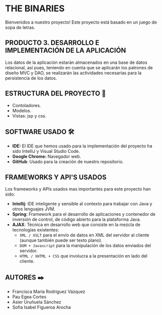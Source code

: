# THE BINARIES
Bienvenidos a nuestro proyecto! Este proyecto está basado en un juego de sopa de letras.

## PRODUCTO 3. DESARROLLO E IMPLEMENTACIÓN DE LA APLICACIÓN

Los datos de la aplicación estarán almacenados en una base de datos relacional, así
pues, teniendo en cuenta que se aplicarán los patrones de diseño MVC y DAO, se
realizarán las actividades necesarias para la persistencia de los datos.
 
## ESTRUCTURA DEL PROYECTO 📂
-   Contoladores.
-   Modelos.
-   Vistas: jsp y css.

## SOFTWARE USADO  🛠️
- **IDE:** El IDE que hemos usado para la implementación del proyecto ha sido IntelliJ y Visual Studio Code.
- **Google Chrome:** Navegador web.
- **GitHub**: Usado para la creación de nuestro repositorio.

## FRAMEWORKS Y API'S USADOS
Los frameworks y APIs usados mas importantes para este proyecto han sido:
- **Intellij**: IDE inteligente y sensible al contexto para trabajar con Java y otros lenguajes JVM.
- **Spring**: Framework para el desarrollo de aplicaciones y contenedor de inversión de control, de código abierto para la plataforma Java.
- **AJAX**: Técnica en desarrollo web que consiste en la mezcla de tecnologías existentes:
   - `XML / XSLT` para el envío de datos en XML del servidor al cliente (aunque también puede ser texto plano).
   - `DOM + Javascript` para la manipulación de los datos enviados del servidor.
   - `HTML / XHTML + CSS` que involucra a la presentación en lado del cliente.



## AUTORES ✒️
 - Francisca María Rodríguez Vázquez
 - Pau Egea Cortes
 - Asier Uruñuela Sánchez
 - Sofia Isabel Figueroa Arocha 
